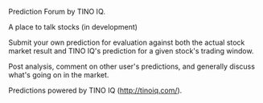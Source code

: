 Prediction Forum by TINO IQ.

A place to talk stocks (in development)

Submit your own prediction for evaluation against both the actual stock market result and TINO IQ's prediction for a given stock's trading window. 

Post analysis, comment on other user's predictions, and generally discuss what's going on in the market.

Predictions powered by TINO IQ (http://tinoiq.com/).